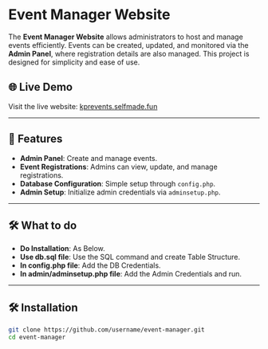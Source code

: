 # Event Manager Website

The **Event Manager Website** allows administrators to host and manage events efficiently. Events can be created, updated, and monitored via the **Admin Panel**, where registration details are also managed. This project is designed for simplicity and ease of use.

## 🌐 Live Demo
Visit the live website: [kprevents.selfmade.fun](https://kprevents.selfmade.fun)

---

## 🎯 Features
- **Admin Panel**: Create and manage events.
- **Event Registrations**: Admins can view, update, and manage registrations.
- **Database Configuration**: Simple setup through `config.php`.
- **Admin Setup**: Initialize admin credentials via `adminsetup.php`.

---

## 🛠️ What to do
- **Do Installation**: As Below.
- **Use db.sql file**: Use the SQL command and create Table Structure.
- **In config.php file**: Add the DB Credentials.
- **In admin/adminsetup.php file**: Add the Admin Credentials and run.

---
## 🛠️ Installation

```bash
git clone https://github.com/username/event-manager.git
cd event-manager






